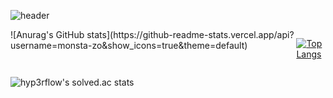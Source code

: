 ![header](https://capsule-render.vercel.app/api?type=transparent&color=auto&height=200&section=header&text=I%20am%20Monster&desc=FE%20Developer&fontSize=50&animation=fadeIn&fontColor=9c54c1&fontAlignY=40)

<div style="display: flex; justify-content: space-between;">
![Anurag's GitHub stats](https://github-readme-stats.vercel.app/api?username=monsta-zo&show_icons=true&theme=default)

[![Top Langs](https://github-readme-stats.vercel.app/api/top-langs/?username=monsta-zo&layout=compact&exclude_repo=monsta-zo.github.io,productive-box,Piro18_Arsha_05)](https://github.com/anuraghazra/github-readme-stats)
</div>


![hyp3rflow's solved.ac stats](https://github-readme-solvedac.hyp3rflow.vercel.app/api/?handle=lezo9911)
